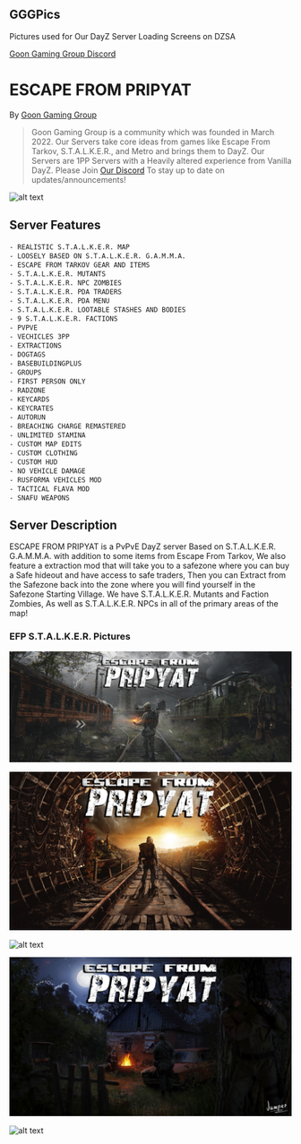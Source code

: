 ## GGGPics

Pictures used for Our DayZ Server Loading Screens on DZSA

[Goon Gaming Group Discord](https://discord.gg/goongaminggroup "GGG Discord")


# ESCAPE FROM PRIPYAT

By [Goon Gaming Group](https://discord.gg/goongaminggroup "GoonGamingGroup Discord")


> Goon Gaming Group is a community which was founded in March 2022. Our Servers take core ideas from games like Escape From Tarkov, S.T.A.L.K.E.R., and Metro and brings them to DayZ. Our Servers are 1PP Servers with a Heavily altered experience from Vanilla DayZ. Please Join [Our Discord](https://discord.gg/goongaminggroup "GoonGamingGroup Discord") To stay up to date on updates/announcements!


![alt text](https://github.com/BehrTheDon/GGGPics/blob/main/EscapeFromPripyatLoadingScreen.png?raw=true "Loading Screen")


## Server Features

    - REALISTIC S.T.A.L.K.E.R. MAP
    - LOOSELY BASED ON S.T.A.L.K.E.R. G.A.M.M.A.
    - ESCAPE FROM TARKOV GEAR AND ITEMS
    - S.T.A.L.K.E.R. MUTANTS
    - S.T.A.L.K.E.R. NPC ZOMBIES
    - S.T.A.L.K.E.R. PDA TRADERS
    - S.T.A.L.K.E.R. PDA MENU
    - S.T.A.L.K.E.R. LOOTABLE STASHES AND BODIES
    - 9 S.T.A.L.K.E.R. FACTIONS
    - PVPVE
    - VECHICLES 3PP
    - EXTRACTIONS
    - DOGTAGS
    - BASEBUILDINGPLUS
    - GROUPS
    - FIRST PERSON ONLY
    - RADZONE
    - KEYCARDS
    - KEYCRATES
    - AUTORUN
    - BREACHING CHARGE REMASTERED
    - UNLIMITED STAMINA
    - CUSTOM MAP EDITS
    - CUSTOM CLOTHING
    - CUSTOM HUD
    - NO VEHICLE DAMAGE
    - RUSFORMA VEHICLES MOD
    - TACTICAL FLAVA MOD
    - SNAFU WEAPONS

## Server Description

ESCAPE FROM PRIPYAT is a PvPvE DayZ server Based on S.T.A.L.K.E.R. G.A.M.M.A. with addition to some items from Escape From Tarkov, We also feature a extraction mod that will take you to a safezone where you can buy a Safe hideout and have access to safe traders, Then you can Extract from the Safezone back into the zone where you will find yourself in the Safezone Starting Village. We have S.T.A.L.K.E.R. Mutants and Faction Zombies, As well as S.T.A.L.K.E.R. NPCs in all of the primary areas of the map!


### EFP S.T.A.L.K.E.R. Pictures

![alt text](https://github.com/BehrTheDon/GGGPics/blob/main/EFP2.png?raw=true "Stalker Pic")

![alt text](https://github.com/BehrTheDon/GGGPics/blob/main/EFP3.png?raw=true "Stalker Pic")

![alt text](https://github.com/BehrTheDon/GGGPics/blob/main/EFP4.png?raw=true "Stalker Pic")

![alt text](https://github.com/BehrTheDon/GGGPics/blob/main/EFP5.png?raw=true "Stalker Pic")

![alt text](https://github.com/BehrTheDon/GGGPics/blob/main/EFP6.png?raw=true "Stalker Pic")
